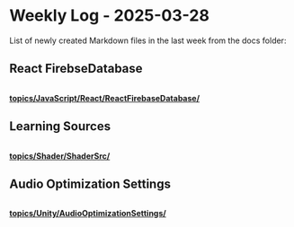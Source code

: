 # Weekly Log - 2025-03-28

List of newly created Markdown files in the last week from the docs folder:

## React FirebseDatabase
![]()



**[topics/JavaScript/React/ReactFirebaseDatabase/](https://levoxtrip.github.io/TKB/topics/JavaScript/React/ReactFirebaseDatabase/)**

## Learning Sources
![]()



**[topics/Shader/ShaderSrc/](https://levoxtrip.github.io/TKB/topics/Shader/ShaderSrc/)**

## Audio Optimization Settings
![]()



**[topics/Unity/AudioOptimizationSettings/](https://levoxtrip.github.io/TKB/topics/Unity/AudioOptimizationSettings/)**

